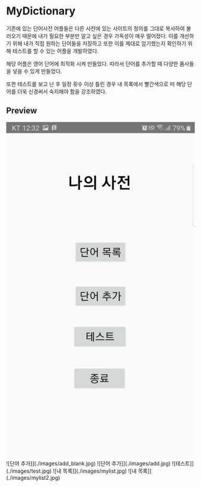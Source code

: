 # MyDictionary

기존에 있는 단어사전 어플들은 다른 사전에 있는 사이트의 정의를 그대로 복사하여
불러오기 때문에 내가 필요한 부분만 알고 싶은 경우 가독성이 매우 떨어졌다. 
이를 개선하기 위해 내가 직접 원하는 단어들을 저장하고 또한 이를 제대로 암기했는지 확인하기 위해 테스트를 할 수 있는 어플을 개발하였다.

해당 어플은 영어 단어에 최적화 시켜 만들었다. 따라서 단어를 추가할 때 다양한 품사들을 넣을 수 있게 만들었다.

또한 테스트를 보고 난 후 일정 횟수 이상 틀린 경우 내 목록에서 빨간색으로 떠 해당 단어를 더욱 신경써서 숙지해야 함을 강조하였다.

## Preview
![메인 페이지](./images/main.jpg)
![단어 추가]](./images/add_blank.jpg)
![단어 추가]](./images/add.jpg)
![테스트]](./images/test.jpg)
![내 목록]](./images/mylist.jpg)
![내 목록]](./images/mylist2.jpg)